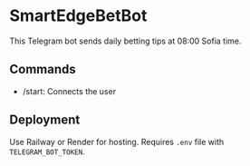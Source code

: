 # SmartEdgeBetBot

This Telegram bot sends daily betting tips at 08:00 Sofia time.

## Commands
- /start: Connects the user

## Deployment
Use Railway or Render for hosting. Requires `.env` file with `TELEGRAM_BOT_TOKEN`.
